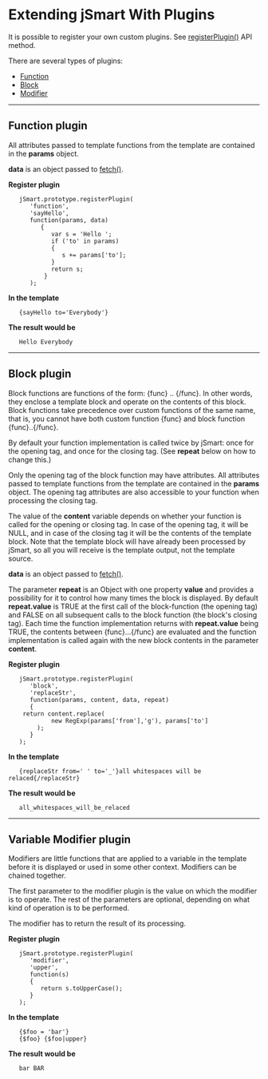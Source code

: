 # Extending jSmart With Plugins #

It is possible to register your own custom plugins.
See [registerPlugin()](registerPlugin.md) API method.

There are several types of plugins:
  * [Function](CreatePlugin#Function_plugin.md)
  * [Block](CreatePlugin#Block_plugin.md)
  * [Modifier](CreatePlugin#Variable_Modifier_plugin.md)


---

## Function plugin ##
All attributes passed to template functions from the template are contained in the **params** object.

**data** is an object passed to [fetch()](fetch.md).

**Register plugin**
```
   jSmart.prototype.registerPlugin(
      'function', 
      'sayHello', 
      function(params, data)
         {
            var s = 'Hello ';
            if ('to' in params)
            {
               s += params['to'];
            }
            return s;
          }
      );
```

**In the template**
```
   {sayHello to='Everybody'}
```

**The result would be**
```
   Hello Everybody
```



---


## Block plugin ##
Block functions are functions of the form: {func} .. {/func}. In other words, they enclose a template block and operate on the contents of this block. Block functions take precedence over custom functions of the same name, that is, you cannot have both custom function {func} and block function {func}..{/func}.

By default your function implementation is called twice by jSmart: once for the opening tag, and once for the closing tag. (See **repeat** below on how to change this.)

Only the opening tag of the block function may have attributes. All attributes passed to template functions from the template are contained in the **params** object. The opening tag attributes are also accessible to your function when processing the closing tag.

The value of the **content** variable depends on whether your function is called for the opening or closing tag. In case of the opening tag, it will be NULL, and in case of the closing tag it will be the contents of the template block. Note that the template block will have already been processed by jSmart, so all you will receive is the template output, not the template source.

**data** is an object passed to [fetch()](fetch.md).

The parameter **repeat** is an Object with one property **value** and provides a possibility for it to control how many times the block is displayed. By default **repeat.value** is TRUE at the first call of the block-function (the opening tag) and FALSE on all subsequent calls to the block function (the block's closing tag). Each time the function implementation returns with **repeat.value** being TRUE, the contents between {func}...{/func} are evaluated and the function implementation is called again with the new block contents in the parameter **content**.

**Register plugin**
```
   jSmart.prototype.registerPlugin(
      'block', 
      'replaceStr', 
      function(params, content, data, repeat)
      {
	return content.replace(
            new RegExp(params['from'],'g'), params['to']
        );
      }
   );
```

**In the template**
```
   {replaceStr from=' ' to='_'}all whitespaces will be relaced{/replaceStr}
```

**The result would be**
```
   all_whitespaces_will_be_relaced
```

---


## Variable Modifier plugin ##
Modifiers are little functions that are applied to a variable in the template before it is displayed or used in some other context. Modifiers can be chained together.

The first parameter to the modifier plugin is the value on which the modifier is to operate. The rest of the parameters are optional, depending on what kind of operation is to be performed.

The modifier has to return the result of its processing.

**Register plugin**
```
   jSmart.prototype.registerPlugin(
      'modifier', 
      'upper', 
      function(s)
      {
         return s.toUpperCase();
      }
   );
```

**In the template**
```
   {$foo = 'bar'}
   {$foo} {$foo|upper}
```

**The result would be**
```
   bar BAR
```